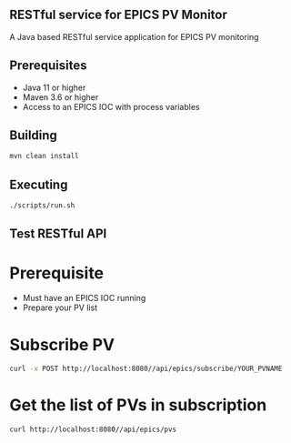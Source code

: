 ## RESTful service for EPICS PV Monitor

A Java based RESTful service application for EPICS PV monitoring

## Prerequisites

- Java 11 or higher
- Maven 3.6 or higher
- Access to an EPICS IOC with process variables

## Building

```bash
mvn clean install
```

## Executing

```bash
./scripts/run.sh
```

## Test RESTful API

# Prerequisite
- Must have an EPICS IOC running
- Prepare your PV list

# Subscribe PV
```bash
curl -x POST http://localhost:8080//api/epics/subscribe/YOUR_PVNAME
```

# Get the list of PVs in subscription
```bash
curl http://localhost:8080//api/epics/pvs
```